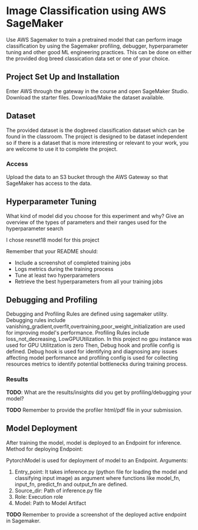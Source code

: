 # Image Classification using AWS SageMaker

Use AWS Sagemaker to train a pretrained model that can perform image classification by using the Sagemaker profiling, debugger, hyperparameter tuning and other good ML engineering practices. This can be done on either the provided dog breed classication data set or one of your choice.

## Project Set Up and Installation
Enter AWS through the gateway in the course and open SageMaker Studio. 
Download the starter files.
Download/Make the dataset available. 

## Dataset
The provided dataset is the dogbreed classification dataset which can be found in the classroom.
The project is designed to be dataset independent so if there is a dataset that is more interesting or relevant to your work, you are welcome to use it to complete the project.

### Access
Upload the data to an S3 bucket through the AWS Gateway so that SageMaker has access to the data. 

## Hyperparameter Tuning
What kind of model did you choose for this experiment and why? Give an overview of the types of parameters and their ranges used for the hyperparameter search

I chose resnet18 model for this project


Remember that your README should:
- Include a screenshot of completed training jobs
- Logs metrics during the training process
- Tune at least two hyperparameters
- Retrieve the best hyperparameters from all your training jobs

## Debugging and Profiling
Debugging and Profiling Rules are defined using sagemaker utility.
Debugging rules include vanishing_gradient,overfit,overtraining,poor_weight_initialization are used for improving model's performance.
Profiling Rules include loss_not_decreasing, LowGPUUtilization. In this project no gpu instance was used for GPU Utilitzation is zero
Then, Debug hook and profile config is defined. Debug hook is used for identifying and diagnosing any issues affecting model performance and profiling config is used for collecting resources metrics to identify potential bottlenecks during training process.
   

### Results
**TODO**: What are the results/insights did you get by profiling/debugging your model?

**TODO** Remember to provide the profiler html/pdf file in your submission.


## Model Deployment
After training the model, model is deployed to an Endpoint for inference. 
Method for deploying Endpoint:

PytorchModel is used for deployment of model to an Endpoint. 
Arguments:
1. Entry_point:
It takes inference.py (python file for loading the model and classifying input image) as argument where functions like model_fn, input_fn, predict_fn and output_fn are defined. 
2. Source_dir:
Path of inference.py file
3. Role:
Execution role
4. Model:
Path to Model Artifact

**TODO** Remember to provide a screenshot of the deployed active endpoint in Sagemaker.
